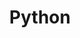 ---
title: Python
description: Python技术栈相关记录
image:

# Badge style
style:
    background: "#4fb9fc"
    color: "#fff"
---